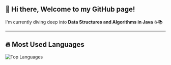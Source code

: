 ## 👋 Hi there, Welcome to my GitHub page!

I'm currently diving deep into **Data Structures and Algorithms in Java** ☕📚

---

## 🔥 Most Used Languages

![Top Languages](https://github-readme-stats.vercel.app/api/top-langs/?username=SwapnilAndDev046&layout=compact&theme=dark&hide_border=true&langs_count=10&count_private=true)
